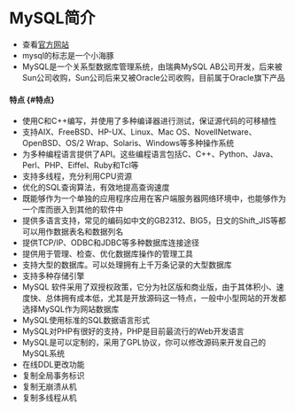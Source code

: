 # MySQL简介

* 查看[官方网站](http://www.mysql.com/)
* mysql的标志是一个小海豚
* MySQL是一个关系型数据库管理系统，由瑞典MySQL AB公司开发，后来被Sun公司收购，Sun公司后来又被Oracle公司收购，目前属于Oracle旗下产品

#### 特点 {#特点}

* 使用C和C++编写，并使用了多种编译器进行测试，保证源代码的可移植性
* 支持AIX、FreeBSD、HP-UX、Linux、Mac OS、NovellNetware、OpenBSD、OS/2 Wrap、Solaris、Windows等多种操作系统
* 为多种编程语言提供了API。这些编程语言包括C、C++、Python、Java、Perl、PHP、Eiffel、Ruby和Tcl等
* 支持多线程，充分利用CPU资源
* 优化的SQL查询算法，有效地提高查询速度
* 既能够作为一个单独的应用程序应用在客户端服务器网络环境中，也能够作为一个库而嵌入到其他的软件中
* 提供多语言支持，常见的编码如中文的GB2312、BIG5，日文的Shift\_JIS等都可以用作数据表名和数据列名
* 提供TCP/IP、ODBC和JDBC等多种数据库连接途径
* 提供用于管理、检查、优化数据库操作的管理工具
* 支持大型的数据库。可以处理拥有上千万条记录的大型数据库
* 支持多种存储引擎
* MySQL 软件采用了双授权政策，它分为社区版和商业版，由于其体积小、速度快、总体拥有成本低，尤其是开放源码这一特点，一般中小型网站的开发都选择MySQL作为网站数据库
* MySQL使用标准的SQL数据语言形式
* MySQL对PHP有很好的支持，PHP是目前最流行的Web开发语言
* MySQL是可以定制的，采用了GPL协议，你可以修改源码来开发自己的MySQL系统
* 在线DDL更改功能
* 复制全局事务标识
* 复制无崩溃从机
* 复制多线程从机



